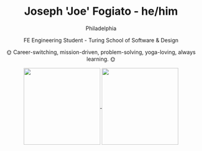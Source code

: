 <h1 align="center">Joseph 'Joe' Fogiato - he/him</h1>

<p align="center">Philadelphia</p>
<p align="center">FE Engineering Student - Turing School of Software & Design</p>
<p align="center">🌞 Career-switching, mission-driven, problem-solving, yoga-loving, always learning. 🌞</p>


<div align="center">
  <a href="https://github.com/anuraghazra/github-readme-stats">
    <img align="center" height="200em" src="https://github-readme-stats.vercel.app/api?username=jfogiato&count_private=true&show_icons=true&theme=vision-friendly-dark"/>
  </a>
  <a href="https://github.com/anuraghazra/github-readme-stats">
    <img align="center" height="200em" src="https://github-readme-stats.vercel.app/api/top-langs/?username=jfogiato&theme=vision-friendly-dark"/>
  </a>
</div>
